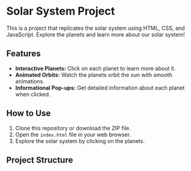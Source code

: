 # Solar System Project

This is a project that replicates the solar system using HTML, CSS, and JavaScript. Explore the planets and learn more about our solar system!

## Features

- **Interactive Planets:** Click on each planet to learn more about it.
- **Animated Orbits:** Watch the planets orbit the sun with smooth animations.
- **Informational Pop-ups:** Get detailed information about each planet when clicked.

## How to Use

1. Clone this repository or download the ZIP file.
2. Open the `index.html` file in your web browser.
3. Explore the solar system by clicking on the planets.

## Project Structure

